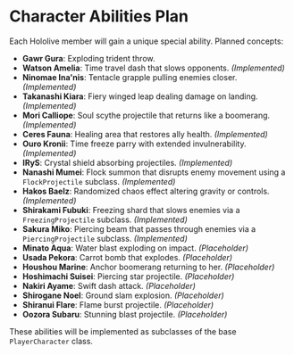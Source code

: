 # Character Abilities Plan

Each Hololive member will gain a unique special ability. Planned concepts:

- **Gawr Gura**: Exploding trident throw.
- **Watson Amelia**: Time travel dash that slows opponents. *(Implemented)*
- **Ninomae Ina'nis**: Tentacle grapple pulling enemies closer. *(Implemented)*
- **Takanashi Kiara**: Fiery winged leap dealing damage on landing. *(Implemented)*
- **Mori Calliope**: Soul scythe projectile that returns like a boomerang. *(Implemented)*
- **Ceres Fauna**: Healing area that restores ally health. *(Implemented)*
- **Ouro Kronii**: Time freeze parry with extended invulnerability. *(Implemented)*
- **IRyS**: Crystal shield absorbing projectiles. *(Implemented)*
- **Nanashi Mumei**: Flock summon that disrupts enemy movement using a `FlockProjectile` subclass. *(Implemented)*
- **Hakos Baelz**: Randomized chaos effect altering gravity or controls. *(Implemented)*
- **Shirakami Fubuki**: Freezing shard that slows enemies via a `FreezingProjectile` subclass. *(Implemented)*
- **Sakura Miko**: Piercing beam that passes through enemies via a `PiercingProjectile` subclass. *(Implemented)*
- **Minato Aqua**: Water blast exploding on impact. *(Placeholder)*
- **Usada Pekora**: Carrot bomb that explodes. *(Placeholder)*
- **Houshou Marine**: Anchor boomerang returning to her. *(Placeholder)*
- **Hoshimachi Suisei**: Piercing star projectile. *(Placeholder)*
- **Nakiri Ayame**: Swift dash attack. *(Placeholder)*
- **Shirogane Noel**: Ground slam explosion. *(Placeholder)*
- **Shiranui Flare**: Flame burst projectile. *(Placeholder)*
- **Oozora Subaru**: Stunning blast projectile. *(Placeholder)*

These abilities will be implemented as subclasses of the base `PlayerCharacter` class.
